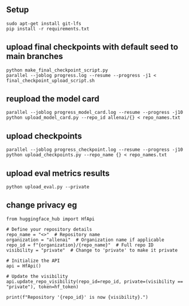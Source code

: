 
## Setup
```
sudo apt-get install git-lfs
pip install -r requirements.txt
```


## upload final checkpoints with default seed to main branches
```
python make_final_checkpoint_script.py
parallel --joblog progress.log --resume --progress -j1 < final_checkpoint_upload_script.sh
```

## reupload the model card

```
parallel --joblog progress_model_card.log --resume --progress -j10 python upload_model_card.py --repo_id allenai/{} < repo_names.txt
```

## upload checkpoints
```
parallel --joblog progress_checkpoint.log --resume --progress -j10 python upload_checkpoints.py --repo_name {} < repo_names.txt
```


## upload eval metrics results
```
python upload_eval.py --private
```

## change privacy eg

```
from huggingface_hub import HfApi

# Define your repository details
repo_name = "<>"  # Repository name
organization = "allenai"  # Organization name if applicable
repo_id = f"{organization}/{repo_name}"  # Full repo ID
visibility = "private"  # Change to 'private' to make it private

# Initialize the API
api = HfApi()

# Update the visibility
api.update_repo_visibility(repo_id=repo_id, private=(visibility == "private"), token=hf_token)

print(f"Repository '{repo_id}' is now {visibility}.")
```